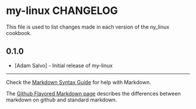 my-linux CHANGELOG
====================

This file is used to list changes made in each version of the ny_linux cookbook.

0.1.0
-----
- [Adam Salvo] - Initial release of my-linux

- - -
Check the [Markdown Syntax Guide](http://daringfireball.net/projects/markdown/syntax) for help with Markdown.

The [Github Flavored Markdown page](http://github.github.com/github-flavored-markdown/) describes the differences between markdown on github and standard markdown.
